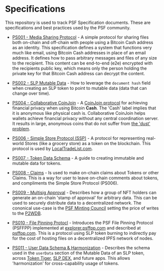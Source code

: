 # Specifications
This repository is used to track PSF Specification documents. These are specifications and best practices used by the PSF community.

- [PS001 - Media Sharing Protocol](./ps001-media-sharing.md) - A simple protocol for sharing files both on-chain and off-chain with people using a Bitcoin Cash address as an identity. This specification defines a system that functions very much like email, using Bitcoin Cash addresses in place of an email address. It defines how to pass arbitrary messages and files of any size to the recipient. This content can be end-to-end (e2e) encrypted with the recipients public key, which means only the person holding the private key for that Bitcoin Cash address can decrypt the content.

- [PS002 - SLP Mutable Data](./ps002-slp-mutable-data.md) - How to leverage the `document hash` field when creating an SLP token to point to mutable data (data that can change over time).

- [PS004 - Collaborative CoinJoin](./ps004-collaborative-coinjoin.md) - A [CoinJoin protocol](https://en.bitcoin.it/wiki/CoinJoin) for achieving financial privacy when using Bitcoin **Cash**. The 'Cash' label implies that it is anonymous like physical cash is. Collaborative CoinJoin helps wallets achieve financial privacy without any central coordination server. It results in large, anonymous coins that do not suffer from [the 'dust' problem](https://academy.binance.com/en/articles/what-is-a-dusting-attack).

- [PS006 - Simple Store Protocol (SSP)](./ps006-simple-store-protocol.md) - A protocol for representing real-world Stores (like a grocery store) as a token on the blockchain. This protocol is used by [LocalTradeList.com](http://localtradelist.com).

- [PS007 - Token Data Schema](./ps007-token-data-schema.md) - A guide to creating immutable and mutable data for tokens.

- [PS008 - Claims]('./ps008-claims.md') - Is used to make on-chain claims about Tokens or other Claims. This is a way for user to leave on-chain comments about tokens, and compliments the Simple Store Protocol (PS006).

- [PS009 - Multisig Approval](./ps009-multisig-approval.md) - Describes how a group of NFT holders can generate an on-chain 'stamp of approval' for arbitrary data. This can be used to securely distribute data to a decentralized network. The cononical use-case is the [PSF Minting Council](https://psfoundation.info/governance/minting-council) setting the price of writes to the [P2WDB](https://p2wdb.com).

- [PS010 - File Pinning Protocl](./ps010-file-pinning-protocol.md) - Introduces the PSF File Pinning Protocol (PSFFPP) implemented at [explorer.psffpp.com](https://explorer.psffpp.com) and described at [psffpp.com](psffpp.com). This is a protocol using SLP token burning to indirectly pay for the cost of hosting files on a decentralized IPFS network of nodes.

- [PS011 - User Data Schema & Harmonization](./ps011-user-data-schema-harmonization.md) - Describes the schema used in the `userData` section of the Mutable Data of an SLP token, across [Token Tiger](https://tokentiger.com), [SLP DEX](https://dex.psfoundation.info), and future apps. This allows 'harmonization' for cross-capability usage of tokens.
